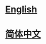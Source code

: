 # <a href='https://mmagic.readthedocs.io/en/latest/'>English</a>

# <a href='https://mmagic.readthedocs.io/zh_CN/latest/'>简体中文</a>
